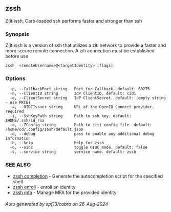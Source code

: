 ## zssh

Z(iti)ssh, Carb-loaded ssh performs faster and stronger than ssh

### Synopsis

Z(iti)ssh is a version of ssh that utilizes a ziti network to provide a faster and more secure remote connection. A ziti connection must be established before use

```
zssh  <remoteUsername>@<targetIdentity> [flags]
```

### Options

```
  -p, --CallbackPort string   Port for Callback. default: 63275
  -n, --ClientID string       IdP ClientID. default: cid1
  -e, --ClientSecret string   IdP ClientSecret. default: (empty string - use PKCE)
  -a, --OIDCIssuer string     URL of the OpenID Connect provider. required
  -i, --SshKeyPath string     Path to ssh key. default: $HOME/.ssh/id_rsa
  -c, --ZConfig string        Path to ziti config file. default: /home/cd/.config/zssh/default.json
  -d, --debug                 pass to enable any additional debug information
  -h, --help                  help for zssh
  -o, --oidc                  toggle OIDC mode. default: false
  -s, --service string        service name. default: zssh
```

### SEE ALSO

* [zssh completion](completion/completion.md)	 - Generate the autocompletion script for the specified shell
* [zssh enroll](enroll/enroll.md)	 - enroll an identity
* [zssh mfa](mfa/mfa.md)	 - Manage MFA for the provided identity

###### Auto generated by spf13/cobra on 26-Aug-2024
